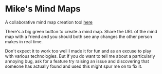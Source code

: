 Mike's Mind Maps
================

A collaborative mind map creation tool [here](http://mikes-mindmaps.herokuapp.com/)

There's a big green button to create a mind map.
Share the URL of the mind map with a friend and you should both
see any changes the other person makes in real time.

Don't expect it to work too well I made it for fun and as an
excuse to play with various technologies. But if you do want to
tell me about a particularly annoying bug, ask for a feature try
raising an issue and discovering that someone has actually found
and used this might spur me on to fix it.
